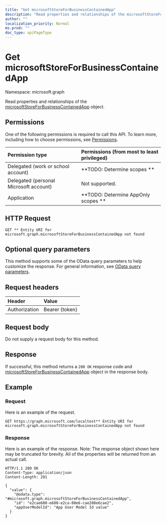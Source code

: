 ```yaml
---
title: "Get microsoftStoreForBusinessContainedApp"
description: "Read properties and relationships of the microsoftStoreForBusinessContainedApp object."
author: ""
localization_priority: Normal
ms.prod: ""
doc_type: apiPageType
---
```


# Get microsoftStoreForBusinessContainedApp

Namespace: microsoft.graph

Read properties and relationships of the [microsoftStoreForBusinessContainedApp](../resources/microsoftstoreforbusinesscontainedapp.md) object.

## Permissions
One of the following permissions is required to call this API. To learn more, including how to choose permissions, see [Permissions](/concepts/permissions-reference.md).

|Permission type|Permissions (from most to least privileged)|
|:---|:---|
|Delegated (work or school account)|**TODO: Determine scopes **|
|Delegated (personal Microsoft account)|Not supported.|
|Application|**TODO: Determine AppOnly scopes **|

## HTTP Request
<!-- {
  "blockType": "ignored"
}
-->
``` http
GET ** Entity URI for microsoft.graph.microsoftStoreForBusinessContainedApp not found
```

## Optional query parameters
This method supports some of the OData query parameters to help customize the response. For general information, see [OData query parameters](/graph/query-parameters).

## Request headers
|Header|Value|
|:---|:---|
|Authorization|Bearer {token}|

## Request body
Do not supply a request body for this method.

## Response
If successful, this method returns a `200 OK` response code and [microsoftStoreForBusinessContainedApp](../resources/microsoftstoreforbusinesscontainedapp.md) object in the response body.

## Example

### Request
Here is an example of the request.
<!-- {
  "blockType": "request",
  "name": "get_microsoftstoreforbusinesscontainedapp"
}
-->
``` http
GET https://graph.microsoft.com/localtest** Entity URI for microsoft.graph.microsoftStoreForBusinessContainedApp not found
```

### Response
Here is an example of the response. Note: The response object shown here may be truncated for brevity. All of the properties will be returned from an actual call.
<!-- {
  "blockType": "response",
  "truncated": true,
  "@odata.type": "microsoft.graph.microsoftStoreForBusinessContainedApp"
}
-->
``` http
HTTP/1.1 200 OK
Content-Type: application/json
Content-Length: 201

{
  "value": {
    "@odata.type": "#microsoft.graph.microsoftStoreForBusinessContainedApp",
    "id": "e2cae680-e680-e2ca-80e6-cae280e6cae2",
    "appUserModelId": "App User Model Id value"
  }
}
```

